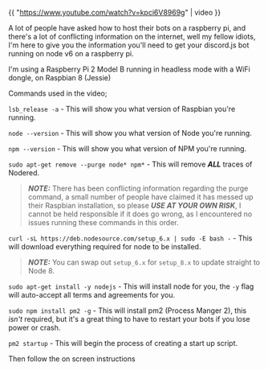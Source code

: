 {{ "https://www.youtube.com/watch?v=kpci6V8969g" | video }}

A lot of people have asked how to host their bots on a raspberry pi, and there's a lot of conflicting information on the internet,
well my fellow idiots, I'm here to give you the information you'll need to get your discord.js bot running on node v6 on a raspberry pi.

I'm using a Raspberry Pi 2 Model B running in headless mode with a WiFi dongle, on Raspbian 8 (Jessie)

Commands used in the video;

`lsb_release -a` - This will show you what version of Raspbian you're running.

`node --version` - This will show you what version of Node you're running.

`npm --version` - This will show you what version of NPM you're running.

`sudo apt-get remove --purge node* npm*` - This will remove ***ALL*** traces of Nodered.
>***NOTE:*** There has been conflicting information regarding the purge command, a small number of people have claimed it has messed up their Raspbian installation, so please ***USE AT YOUR OWN RISK***, I cannot be held responsible if it does go wrong, as I encountered no issues running these commands in this order.

`curl -sL https://deb.nodesource.com/setup_6.x | sudo -E bash -` - This will download everything required for node to be installed.
>***NOTE:*** You can swap out `setup_6.x` for `setup_8.x` to update straight to Node 8.

`sudo apt-get install -y nodejs` - This will install node for you, the `-y` flag will auto-accept all terms and agreements for you.

`sudo npm install pm2 -g` - This will install pm2 (Process Manger 2), this _isn't_ required, but it's a great thing to have to restart your bots if you lose power or crash.

`pm2 startup` - This will begin the process of creating a start up script.

Then follow the on screen instructions
